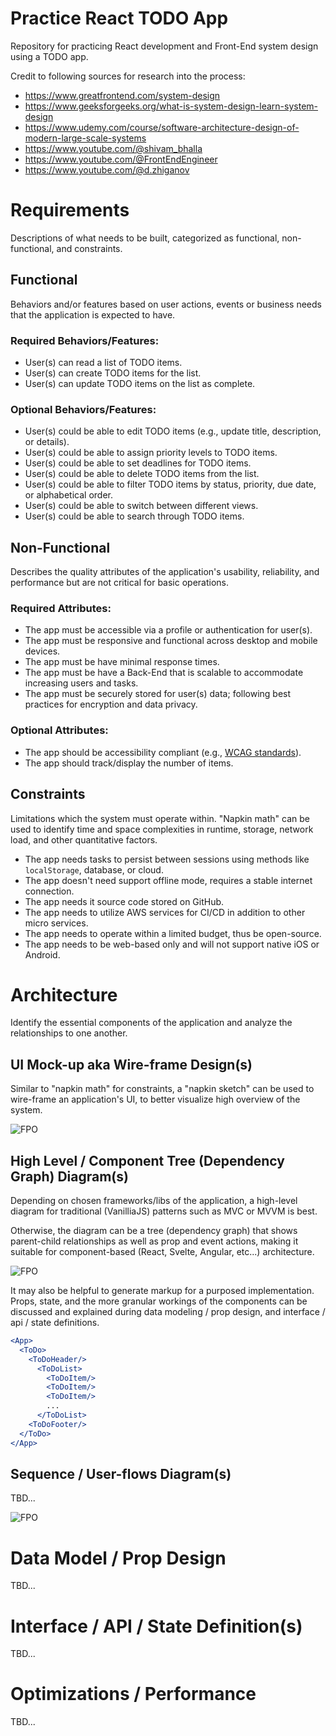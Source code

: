 # Practice React TODO App
Repository for practicing React development and Front-End system design using a TODO app. 

Credit to following sources for research into the process:

- https://www.greatfrontend.com/system-design
- https://www.geeksforgeeks.org/what-is-system-design-learn-system-design
- https://www.udemy.com/course/software-architecture-design-of-modern-large-scale-systems
- https://www.youtube.com/@shivam_bhalla
- https://www.youtube.com/@FrontEndEngineer
- https://www.youtube.com/@d.zhiganov

# Requirements
Descriptions of what needs to be built, categorized as functional, non-functional, and constraints.

## Functional
Behaviors and/or features based on user actions, events or business needs that the application is expected to have.

### Required Behaviors/Features:
- User(s) can read a list of TODO items.
- User(s) can create TODO items for the list.
- User(s) can update TODO items on the list as complete.

### Optional Behaviors/Features:
- User(s) could be able to edit TODO items (e.g., update title, description, or details).
- User(s) could be able to assign priority levels to TODO items.
- User(s) could be able to set deadlines for TODO items.
- User(s) could be able to delete TODO items from the list.
- User(s) could be able to filter TODO items by status, priority, due date, or alphabetical order.
- User(s) could be able to switch between different views.
- User(s) could be able to search through TODO items.

## Non-Functional
Describes the quality attributes of the application's usability, reliability, and performance but are not critical for basic operations.

### Required Attributes:
- The app must be accessible via a profile or authentication for user(s).
- The app must be responsive and functional across desktop and mobile devices.
- The app must be have minimal response times.
- The app must be have a Back-End that is scalable to accommodate increasing users and tasks.
- The app must be securely stored for user(s) data; following best practices for encryption and data privacy.

### Optional Attributes:
- The app should be accessibility compliant (e.g., [WCAG standards](https://www.wcag.com/resource/what-is-wcag/)).
- The app should track/display the number of items.

## Constraints
Limitations which the system must operate within. "Napkin math" can be used to identify time and space complexities in runtime, storage, network load, and other quantitative factors.

- The app needs tasks to persist between sessions using methods like `localStorage`, database, or cloud.
- The app doesn't need support offline mode, requires a stable internet connection.
- The app needs it source code stored on GitHub.
- The app needs to utilize AWS services for CI/CD in addition to other micro services.
- The app needs to operate within a limited budget, thus be open-source.
- The app needs to be web-based only and will not support native iOS or Android.

# Architecture
Identify the essential components of the application and analyze the relationships to one another.

## UI Mock-up aka Wire-frame Design(s)
Similar to "napkin math" for constraints, a "napkin sketch" can be used to wire-frame an application's UI, to better visualize high overview of the system.

![FPO](./docs/images/fpo.png)

## High Level / Component Tree (Dependency Graph) Diagram(s)
Depending on chosen frameworks/libs of the application, a high-level diagram for traditional (VanilliaJS) patterns such as MVC or MVVM is best. 

Otherwise, the diagram can be a tree (dependency graph) that shows parent-child relationships as well as prop and event actions, making it suitable for component-based (React, Svelte, Angular, etc...) architecture. 

![FPO](./docs/images/fpo.png)

It may also be helpful to generate markup for a purposed implementation. Props, state, and the more granular workings of the components can be discussed and explained during data modeling / prop design, and interface / api / state definitions.

```jsx
<App>
  <ToDo>
    <ToDoHeader/>
      <ToDoList>
        <ToDoItem/>
        <ToDoItem/>
        <ToDoItem/>		
        ...		
      </ToDoList>
    <ToDoFooter/>
  </ToDo>
</App>
```

## Sequence / User-flows Diagram(s)
TBD...

![FPO](./docs/images/fpo.png)

# Data Model / Prop Design
TBD...

# Interface / API / State Definition(s)
TBD...

# Optimizations / Performance
TBD...